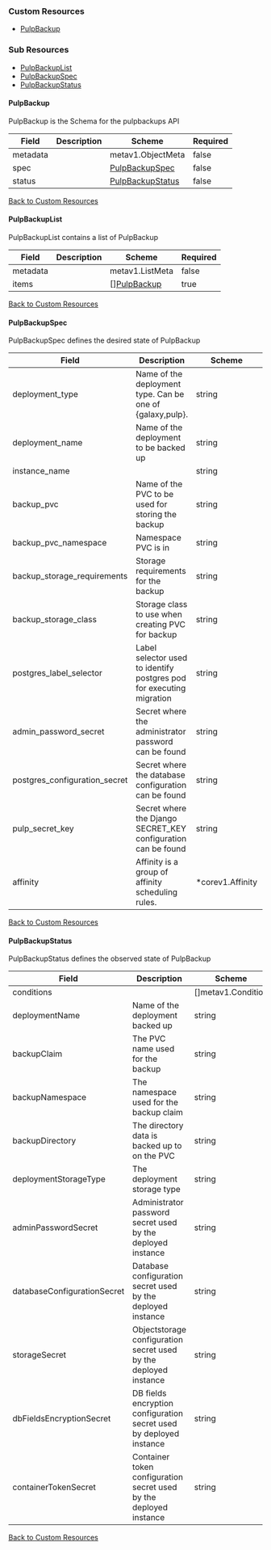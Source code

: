 
### Custom Resources

* [PulpBackup](#pulpbackup)

### Sub Resources

* [PulpBackupList](#pulpbackuplist)
* [PulpBackupSpec](#pulpbackupspec)
* [PulpBackupStatus](#pulpbackupstatus)

#### PulpBackup

PulpBackup is the Schema for the pulpbackups API

| Field | Description | Scheme | Required |
| ----- | ----------- | ------ | -------- |
| metadata |  | metav1.ObjectMeta | false |
| spec |  | [PulpBackupSpec](#pulpbackupspec) | false |
| status |  | [PulpBackupStatus](#pulpbackupstatus) | false |

[Back to Custom Resources](#custom-resources)

#### PulpBackupList

PulpBackupList contains a list of PulpBackup

| Field | Description | Scheme | Required |
| ----- | ----------- | ------ | -------- |
| metadata |  | metav1.ListMeta | false |
| items |  | [][PulpBackup](#pulpbackup) | true |

[Back to Custom Resources](#custom-resources)

#### PulpBackupSpec

PulpBackupSpec defines the desired state of PulpBackup

| Field | Description | Scheme | Required |
| ----- | ----------- | ------ | -------- |
| deployment_type | Name of the deployment type. Can be one of {galaxy,pulp}. | string | true |
| deployment_name | Name of the deployment to be backed up | string | true |
| instance_name |  | string | true |
| backup_pvc | Name of the PVC to be used for storing the backup | string | true |
| backup_pvc_namespace | Namespace PVC is in | string | true |
| backup_storage_requirements | Storage requirements for the backup | string | true |
| backup_storage_class | Storage class to use when creating PVC for backup | string | true |
| postgres_label_selector | Label selector used to identify postgres pod for executing migration | string | true |
| admin_password_secret | Secret where the administrator password can be found | string | false |
| postgres_configuration_secret | Secret where the database configuration can be found | string | true |
| pulp_secret_key | Secret where the Django SECRET_KEY configuration can be found | string | false |
| affinity | Affinity is a group of affinity scheduling rules. | *corev1.Affinity | false |

[Back to Custom Resources](#custom-resources)

#### PulpBackupStatus

PulpBackupStatus defines the observed state of PulpBackup

| Field | Description | Scheme | Required |
| ----- | ----------- | ------ | -------- |
| conditions |  | []metav1.Condition | true |
| deploymentName | Name of the deployment backed up | string | true |
| backupClaim | The PVC name used for the backup | string | true |
| backupNamespace | The namespace used for the backup claim | string | true |
| backupDirectory | The directory data is backed up to on the PVC | string | true |
| deploymentStorageType | The deployment storage type | string | true |
| adminPasswordSecret | Administrator password secret used by the deployed instance | string | true |
| databaseConfigurationSecret | Database configuration secret used by the deployed instance | string | true |
| storageSecret | Objectstorage configuration secret used by the deployed instance | string | true |
| dbFieldsEncryptionSecret | DB fields encryption configuration secret used by deployed instance | string | true |
| containerTokenSecret | Container token configuration secret used by the deployed instance | string | true |

[Back to Custom Resources](#custom-resources)
